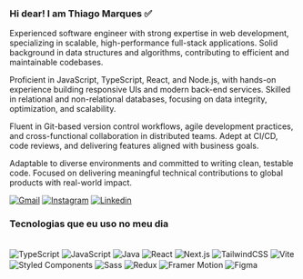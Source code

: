 ### Hi dear! I am Thiago Marques ✅

Experienced software engineer with strong expertise in web development, specializing in scalable, high-performance full-stack applications. Solid background in data structures and algorithms, contributing to efficient and maintainable codebases.

Proficient in JavaScript, TypeScript, React, and Node.js, with hands-on experience building responsive UIs and modern back-end services. Skilled in relational and non-relational databases, focusing on data integrity, optimization, and scalability.

Fluent in Git-based version control workflows, agile development practices, and cross-functional collaboration in distributed teams. Adept at CI/CD, code reviews, and delivering features aligned with business goals.

Adaptable to diverse environments and committed to writing clean, testable code. Focused on delivering meaningful technical contributions to global products with real-world impact.

[![Gmail](https://img.shields.io/badge/Gmail-D14836?style=for-the-badge&logo=gmail&logoColor=white)](https://tthiagoboia2911@gmail.com)
[![Instagram](https://img.shields.io/badge/Instagram-E4405F?style=for-the-badge&logo=instagram&logoColor=white)](https://www.instagram.com/thiag0_marquez/?next=%2F)
[![Linkedin](https://img.shields.io/badge/LinkedIn-0077B5?style=for-the-badge&logo=linkedin&logoColor=white)](https://www.linkedin.com/in/thiagoboia/)

### Tecnologias que eu uso no meu dia

<div style="display: inline_block"><br/>
  <img align="center" alt="TypeScript" src="https://img.shields.io/badge/TypeScript-007ACC?style=for-the-badge&logo=typescript&logoColor=white" />
  <img align="center" alt="JavaScript" src="https://img.shields.io/badge/JavaScript-323330?style=for-the-badge&logo=javascript&logoColor=F7DF1E" />
  <img align="center" alt="Java" src="https://img.shields.io/badge/Java-ED8B00?style=for-the-badge&logo=openjdk&logoColor=white" />
  <img align="center" alt="React" src="https://img.shields.io/badge/React-20232A?style=for-the-badge&logo=react&logoColor=61DAFB" />
  <img align="center" alt="Next.js" src="https://img.shields.io/badge/-Next_JS-black?style=for-the-badge&logo=nextdotjs&logoColor=white" />
  <img align="center" alt="TailwindCSS" src="https://img.shields.io/badge/-Tailwind_CSS-06B6D4?style=for-the-badge&logo=tailwindcss&logoColor=white" />
  <img align="center" alt="Vite" src="https://img.shields.io/badge/Vite-646CFF?style=for-the-badge&logo=vite&logoColor=white" />
  <img align="center" alt="Styled Components" src="https://img.shields.io/badge/Styled--Components-DB7093?style=for-the-badge&logo=styled-components&logoColor=white" />
  <img align="center" alt="Sass" src="https://img.shields.io/badge/Sass-CC6699?style=for-the-badge&logo=sass&logoColor=white" />
  <img align="center" alt="Redux" src="https://img.shields.io/badge/Redux-764ABC?style=for-the-badge&logo=redux&logoColor=white" />
  <img align="center" alt="Framer Motion" src="https://img.shields.io/badge/Framer--Motion-black?style=for-the-badge&logo=framer&logoColor=white" />
  <img align="center" alt="Figma" src="https://img.shields.io/badge/Figma-F24E1E?style=for-the-badge&logo=figma&logoColor=white" />
</div>



